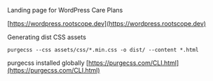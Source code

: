 Landing page for WordPress Care Plans

[https://wordpress.rootscope.dev](https://wordpress.rootscope.dev)

Generating dist CSS assets

```
purgecss --css assets/css/*.min.css -o dist/ --content *.html

```
purgecss installed globally [https://purgecss.com/CLI.html](https://purgecss.com/CLI.html)